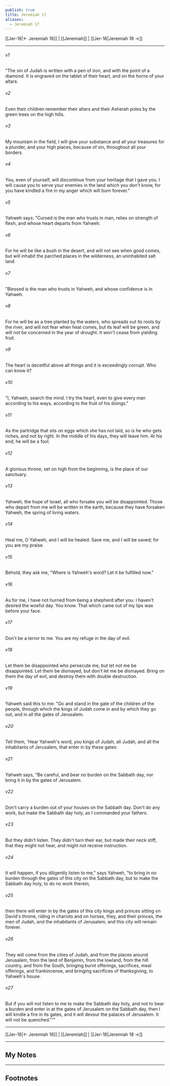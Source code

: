 ```yaml
---
publish: true
title: Jeremiah 17
aliases:
  - Jeremiah 17
---
```


[[Jer-16|← Jeremiah 16]] | [[Jeremiah]] | [[Jer-18|Jeremiah 18 →]]
***



###### v1 
"The sin of Judah is written with a pen of iron, and with the point of a diamond. It is engraved on the tablet of their heart, and on the horns of your altars. 

###### v2 
Even their children remember their altars and their Asherah poles by the green trees on the high hills. 

###### v3 
My mountain in the field, I will give your substance and all your treasures for a plunder, and your high places, because of sin, throughout all your borders. 

###### v4 
You, even of yourself, will discontinue from your heritage that I gave you. I will cause you to serve your enemies in the land which you don't know, for you have kindled a fire in my anger which will burn forever." 

###### v5 
Yahweh says: "Cursed is the man who trusts in man, relies on strength of flesh, and whose heart departs from Yahweh. 

###### v6 
For he will be like a bush in the desert, and will not see when good comes, but will inhabit the parched places in the wilderness, an uninhabited salt land. 

###### v7 
"Blessed is the man who trusts in Yahweh, and whose confidence is in Yahweh. 

###### v8 
For he will be as a tree planted by the waters, who spreads out its roots by the river, and will not fear when heat comes, but its leaf will be green, and will not be concerned in the year of drought. It won't cease from yielding fruit. 

###### v9 
The heart is deceitful above all things and it is exceedingly corrupt. Who can know it? 

###### v10 
"I, Yahweh, search the mind. I try the heart, even to give every man according to his ways, according to the fruit of his doings." 

###### v11 
As the partridge that sits on eggs which she has not laid, so is he who gets riches, and not by right. In the middle of his days, they will leave him. At his end, he will be a fool. 

###### v12 
A glorious throne, set on high from the beginning, is the place of our sanctuary. 

###### v13 
Yahweh, the hope of Israel, all who forsake you will be disappointed. Those who depart from me will be written in the earth, because they have forsaken Yahweh, the spring of living waters. 

###### v14 
Heal me, O Yahweh, and I will be healed. Save me, and I will be saved; for you are my praise. 

###### v15 
Behold, they ask me, "Where is Yahweh's word? Let it be fulfilled now." 

###### v16 
As for me, I have not hurried from being a shepherd after you. I haven't desired the woeful day. You know. That which came out of my lips was before your face. 

###### v17 
Don't be a terror to me. You are my refuge in the day of evil. 

###### v18 
Let them be disappointed who persecute me, but let not me be disappointed. Let them be dismayed, but don't let me be dismayed. Bring on them the day of evil, and destroy them with double destruction. 

###### v19 
Yahweh said this to me: "Go and stand in the gate of the children of the people, through which the kings of Judah come in and by which they go out, and in all the gates of Jerusalem. 

###### v20 
Tell them, 'Hear Yahweh's word, you kings of Judah, all Judah, and all the inhabitants of Jerusalem, that enter in by these gates: 

###### v21 
Yahweh says, "Be careful, and bear no burden on the Sabbath day, nor bring it in by the gates of Jerusalem. 

###### v22 
Don't carry a burden out of your houses on the Sabbath day. Don't do any work, but make the Sabbath day holy, as I commanded your fathers. 

###### v23 
But they didn't listen. They didn't turn their ear, but made their neck stiff, that they might not hear, and might not receive instruction. 

###### v24 
It will happen, if you diligently listen to me," says Yahweh, "to bring in no burden through the gates of this city on the Sabbath day, but to make the Sabbath day holy, to do no work therein; 

###### v25 
then there will enter in by the gates of this city kings and princes sitting on David's throne, riding in chariots and on horses, they, and their princes, the men of Judah, and the inhabitants of Jerusalem; and this city will remain forever. 

###### v26 
They will come from the cities of Judah, and from the places around Jerusalem, from the land of Benjamin, from the lowland, from the hill country, and from the South, bringing burnt offerings, sacrifices, meal offerings, and frankincense, and bringing sacrifices of thanksgiving, to Yahweh's house. 

###### v27 
But if you will not listen to me to make the Sabbath day holy, and not to bear a burden and enter in at the gates of Jerusalem on the Sabbath day, then I will kindle a fire in its gates, and it will devour the palaces of Jerusalem. It will not be quenched."'"

***
[[Jer-16|← Jeremiah 16]] | [[Jeremiah]] | [[Jer-18|Jeremiah 18 →]]

---
## My Notes

---
## Footnotes